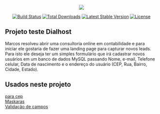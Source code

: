 <p align="center"><img src="https://laravel.com/assets/img/components/logo-laravel.svg"></p>

<p align="center">
<a href="https://travis-ci.org/laravel/framework"><img src="https://travis-ci.org/laravel/framework.svg" alt="Build Status"></a>
<a href="https://packagist.org/packages/laravel/framework"><img src="https://poser.pugx.org/laravel/framework/d/total.svg" alt="Total Downloads"></a>
<a href="https://packagist.org/packages/laravel/framework"><img src="https://poser.pugx.org/laravel/framework/v/stable.svg" alt="Latest Stable Version"></a>
<a href="https://packagist.org/packages/laravel/framework"><img src="https://poser.pugx.org/laravel/framework/license.svg" alt="License"></a>
</p>

## Projeto teste Dialhost

Marcos resolveu abrir uma consultoria online em contabilidade e para iniciar ele gostaria de fazer uma landing page para capturar novos leads. Para isto ele deseja ter um simples formulário que irá cadastrar novos usuários em um banco de dados MySQL passando Nome, e-mail, Telefone celular, Data de nascimento e o endereço do usuário (CEP, Rua, Bairro, Cidade, Estado).




## Usados neste projeto

<a href="https://viacep.com.br/exemplo/jquery/" target="_blank">para cep</a> <br>
<a href="http://digitalbush.com/projects/masked-input-plugin/" target="_blank"> Maskaras </a> <br>
<a href="https://1000hz.github.io/bootstrap-validator/" target="_blank"> Validação de campos </a>
